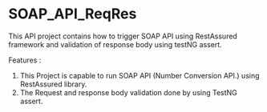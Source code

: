 # SOAP_API_ReqRes
This API project contains how to trigger SOAP API using RestAssured framework and validation of response body using testNG assert.

Features : 
1) This Project is capable to run SOAP API (Number Conversion API.) using RestAssured library.
2) The Request and response body validation done by using TestNG assert.
